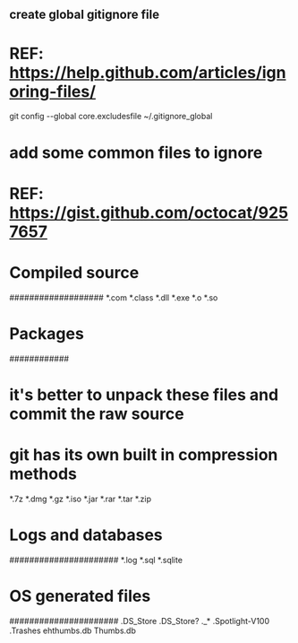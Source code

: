 ## create global gitignore file
# REF: https://help.github.com/articles/ignoring-files/

git config --global core.excludesfile ~/.gitignore_global


# add some common files to ignore
# REF: https://gist.github.com/octocat/9257657



# Compiled source #
###################
*.com
*.class
*.dll
*.exe
*.o
*.so

# Packages #
############
# it's better to unpack these files and commit the raw source
# git has its own built in compression methods
*.7z
*.dmg
*.gz
*.iso
*.jar
*.rar
*.tar
*.zip

# Logs and databases #
######################
*.log
*.sql
*.sqlite

# OS generated files #
######################
.DS_Store
.DS_Store?
._*
.Spotlight-V100
.Trashes
ehthumbs.db
Thumbs.db






